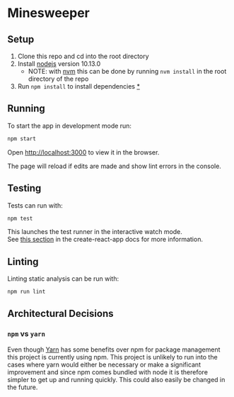 # Minesweeper

## Setup
1. Clone this repo and cd into the root directory
2. Install [nodejs](https://nodejs.org/en/) version 10.13.0
    - NOTE: with [nvm](https://github.com/creationix/nvm) this can be done by running `nvm install` in the root directory of the repo
3. Run `npm install` to install dependencies [*](#npm-over-yarn)

## Running
To start the app in development mode run:
```sh
npm start
```

Open [http://localhost:3000](http://localhost:3000) to view it in the browser.

The page will reload if edits are made and show lint errors in the console.

## Testing
Tests can run with:
```sh
npm test
```

This launches the test runner in the interactive watch mode.<br>
See [this section](https://facebook.github.io/create-react-app/docs/running-tests) in the create-react-app docs for more information.

## Linting
Linting static analysis can be run with:
```sh
npm run lint
```

## Architectural Decisions

### `npm` vs `yarn`
Even though [Yarn](https://yarnpkg.com/en/) has some benefits over npm for package management this project is currently using npm. This project is unlikely to run into the cases where yarn would either be necessary or make a significant improvement and since npm comes bundled with node it is therefore simpler to get up and running quickly. This could also easily be changed in the future.
